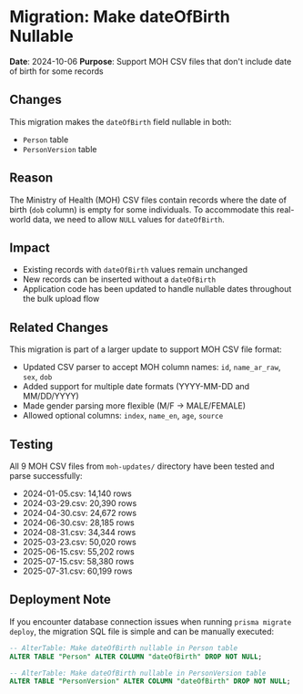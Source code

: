 # Migration: Make dateOfBirth Nullable

**Date**: 2024-10-06
**Purpose**: Support MOH CSV files that don't include date of birth for some records

## Changes

This migration makes the `dateOfBirth` field nullable in both:
- `Person` table
- `PersonVersion` table

## Reason

The Ministry of Health (MOH) CSV files contain records where the date of birth (`dob` column) is empty for some individuals. To accommodate this real-world data, we need to allow `NULL` values for `dateOfBirth`.

## Impact

- Existing records with `dateOfBirth` values remain unchanged
- New records can be inserted without a `dateOfBirth`
- Application code has been updated to handle nullable dates throughout the bulk upload flow

## Related Changes

This migration is part of a larger update to support MOH CSV file format:
- Updated CSV parser to accept MOH column names: `id`, `name_ar_raw`, `sex`, `dob`
- Added support for multiple date formats (YYYY-MM-DD and MM/DD/YYYY)
- Made gender parsing more flexible (M/F → MALE/FEMALE)
- Allowed optional columns: `index`, `name_en`, `age`, `source`

## Testing

All 9 MOH CSV files from `moh-updates/` directory have been tested and parse successfully:
- 2024-01-05.csv: 14,140 rows
- 2024-03-29.csv: 20,390 rows
- 2024-04-30.csv: 24,672 rows
- 2024-06-30.csv: 28,185 rows
- 2024-08-31.csv: 34,344 rows
- 2025-03-23.csv: 50,020 rows
- 2025-06-15.csv: 55,202 rows
- 2025-07-15.csv: 58,380 rows
- 2025-07-31.csv: 60,199 rows

## Deployment Note

If you encounter database connection issues when running `prisma migrate deploy`, the migration SQL file is simple and can be manually executed:

```sql
-- AlterTable: Make dateOfBirth nullable in Person table
ALTER TABLE "Person" ALTER COLUMN "dateOfBirth" DROP NOT NULL;

-- AlterTable: Make dateOfBirth nullable in PersonVersion table
ALTER TABLE "PersonVersion" ALTER COLUMN "dateOfBirth" DROP NOT NULL;
```

